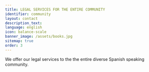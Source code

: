 ```yaml
---
title: LEGAL SERVICES FOR THE ENTIRE COMMUNITY
identifier: community
layout: contact
description_text:
language: english
icon: balance-scale
banner_image: /assets/books.jpg
sitemap: true
order: 3
---
```



We offer our legal services to the the entire diverse Spanish speaking community.

&nbsp;
